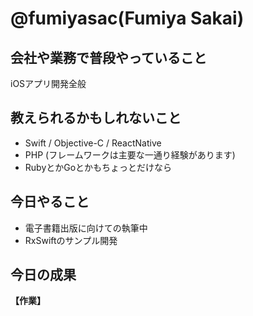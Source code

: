 # @fumiyasac(Fumiya Sakai)

## 会社や業務で普段やっていること

iOSアプリ開発全般

## 教えられるかもしれないこと

+ Swift / Objective-C / ReactNative
+ PHP (フレームワークは主要な一通り経験があります)
+ RubyとかGoとかもちょっとだけなら

## 今日やること

+ 電子書籍出版に向けての執筆中
+ RxSwiftのサンプル開発

## 今日の成果

__【作業】__


